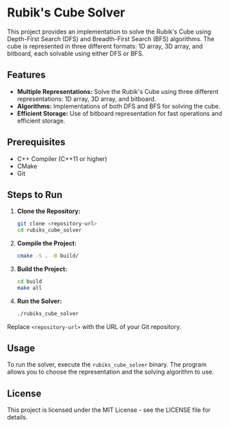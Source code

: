 # Rubik's Cube Solver

This project provides an implementation to solve the Rubik's Cube using Depth-First Search (DFS) and Breadth-First Search (BFS) algorithms. The cube is represented in three different formats: 1D array, 3D array, and bitboard, each solvable using either DFS or BFS.

## Features
- **Multiple Representations:** Solve the Rubik's Cube using three different representations: 1D array, 3D array, and bitboard.
- **Algorithms:** Implementations of both DFS and BFS for solving the cube.
- **Efficient Storage:** Use of bitboard representation for fast operations and efficient storage.

## Prerequisites
- C++ Compiler (C++11 or higher)
- CMake
- Git

## Steps to Run

1. **Clone the Repository:**
   ```bash
   git clone <repository-url>
   cd rubiks_cube_solver
   ```

2. **Compile the Project:**
   ```bash
   cmake -S . -B build/
   ```

3. **Build the Project:**
   ```bash
   cd build
   make all
   ```

4. **Run the Solver:**
   ```bash
   ./rubiks_cube_solver
   ```

Replace `<repository-url>` with the URL of your Git repository.

## Usage
To run the solver, execute the `rubiks_cube_solver` binary. The program allows you to choose the representation and the solving algorithm to use.

## License
This project is licensed under the MIT License - see the LICENSE file for details.
